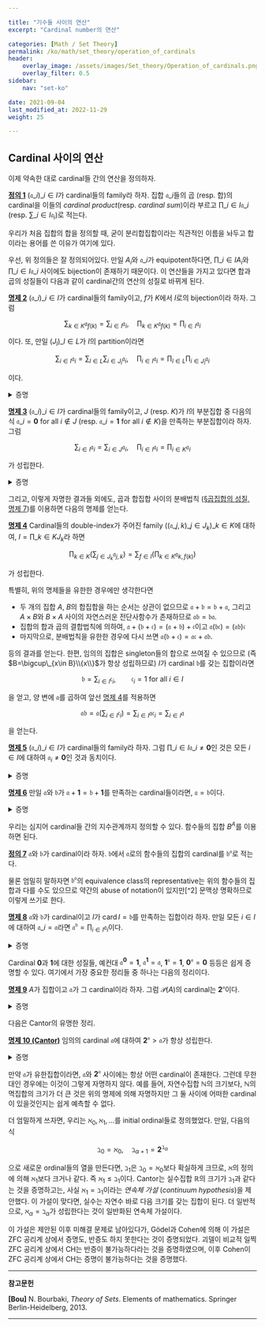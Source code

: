 ```yaml
---

title: "기수들 사이의 연산"
excerpt: "Cardinal number의 연산"

categories: [Math / Set Theory]
permalink: /ko/math/set_theory/operation_of_cardinals
header:
    overlay_image: /assets/images/Set_theory/Operation_of_cardinals.png
    overlay_filter: 0.5
sidebar: 
    nav: "set-ko"

date: 2021-09-04
last_modified_at: 2022-11-29
weight: 25

---
```


## Cardinal 사이의 연산

이제 약속한 대로 cardinal들 간의 연산을 정의하자.

<div class="definition" markdown="1">

<ins id="df1">**정의 1**</ins> $(\mathfrak{a}\_i)\_{i\in I}$가 cardinal들의 family라 하자. 집합 $\mathfrak{a}\_i$들의 곱 (resp. 합)의 cardinal을 이들의 *cardinal product*(resp. *cardinal sum*)이라 부르고 $\prod\_{i\in I}\mathfrak{a}\_i$ (resp. $\sum\_{i\in I}\mathfrak{a}_i$)로 적는다.

</div>

우리가 처음 집합의 합을 정의할 때, 굳이 분리합집합이라는 직관적인 이름을 놔두고 합이라는 용어를 쓴 이유가 여기에 있다.

우선, 위 정의들은 잘 정의되어있다. 만일 $A_i$와 $\mathfrak{a}\_i$가 equipotent하다면, $\prod\_{i\in I} A_i$와 $\prod\_{i\in I}\mathfrak{a}\_i$ 사이에도 bijection이 존재하기 때문이다. 이 연산들을 가지고 있다면 합과 곱의 성질들이 다음과 같이 cardinal간의 연산의 성질로 바뀌게 된다.

<div class="proposition" markdown="1">

<ins id="pp2">**명제 2**</ins> $(\mathfrak{a}\_i)\_{i\in I}$가 cardinal들의 family이고, $f$가 $K$에서 $I$로의 bijection이라 하자. 그럼 

$$\sum_{k\in K}\mathfrak{a}_{f(k)}=\sum_{i\in I}\mathfrak{a}_i,\quad \prod_{k\in K}\mathfrak{a}_{f(k)}=\prod_{i\in I}\mathfrak{a}_i$$ 

이다. 또, 만일 $(J_l)\_{l\in L}$가 $I$의 partition이라면 

$$\sum_{i\in I}\mathfrak{a}_{i}=\sum_{l\in L}\sum_{i\in J_l}\mathfrak{a}_i,\quad \prod_{i\in I}\mathfrak{a}_{i}=\prod_{l\in L}\prod_{i\in J_l}\mathfrak{a}_i$$

이다.

</div>
<details class="proof" markdown="1">
<summary>증명</summary>

[§집합의 합, 명제 7](/ko/math/set_theory/sum_of_sets#pp7)에 의하여 우리는 cardinal들의 합을 mutually disjoint family의 합집합으로 취급할 수 있다. 이제, 첫 번째 식들은 각각 [§합집합과 교집합, 명제 4](/ko/math/set_theory/union_and_intersection#pp4), [§집합의 곱, 명제 5](/ko/math/set_theory/product_of_sets#pp5)의 결과들이며, 두 번째 식들은 [§합집합과 교집합, 명제 5](/ko/math/set_theory/union_and_intersection#pp5)와 [§곱집합의 성질, 명제 3](/ko/math/set_theory/property_of_products#pp3)의 결과들이다.

</details>

<div class="proposition" markdown="1">

<ins id="pp3">**명제 3**</ins> $(\mathfrak{a}\_i)\_{i\in I}$가 cardinal들의 family이고, $J$ (resp. $K$)가 $I$의 부분집합 중 다음의 식 $\mathfrak{a}\_i=\mathbf{0}$ for all $i\not\in J$ (resp. $\mathfrak{a}\_i=\mathbf{1}$ for all $i\not\in K$)을 만족하는 부분집합이라 하자. 그럼 

$$\sum_{i\in I}\mathfrak{a}_i=\sum_{i\in J}\mathfrak{a}_i,\quad \prod_{i\in I}\mathfrak{a}_i=\prod_{i\in K}\mathfrak{a}_i$$

가 성립한다.

</div>
<details class="proof" markdown="1">
<summary>증명</summary>

공집합과 합집합을 하는 것과, 원소 하나짜리 집합과 곱을 하는 것은 cadrinal에 영향을 미치지 않는다. ($x\mapsto (x,i)$가 $A$에서 $A\times\{i\}$로의 bijection을 정의한다)

</details>

그리고, 이렇게 자명한 결과들 외에도, 곱과 합집합 사이의 분배법칙 ([§곱집합의 성질, 명제 7](/ko/math/set_theory/property_of_products#pp7))를 이용하면 다음의 명제를 얻는다. 

<div class="proposition" markdown="1">

<ins id="pp4">**명제 4**</ins> Cardinal들의 double-index가 주어진 family $((\mathfrak{a}\_{j,k})\_{j\in J_k})\_{k\in K}$에 대하여, $I=\prod\_{k\in K}J_k$라 하면 

$$\prod_{k\in K}\left(\sum_{j\in J_k}\mathfrak{a}_{j,k}\right)=\sum_{f\in I}\left(\prod_{k\in K}\mathfrak{a}_{k, f(k)}\right)$$

가 성립한다.
</div>

특별히, 위의 명제들을 유한한 경우에만 생각한다면 

- 두 개의 집합 $A$, $B$의 합집합을 하는 순서는 상관이 없으므로 $\mathfrak{a}+\mathfrak{b}=\mathfrak{b}+\mathfrak{a}$, 그리고 $A\times B$와 $B\times A$ 사이의 자연스러운 전단사함수가 존재하므로 $\mathfrak{a}\mathfrak{b}=\mathfrak{b}\mathfrak{a}$.
- 집합의 합과 곱의 결합법칙에 의하여, $\mathfrak{a}+(\mathfrak{b}+\mathfrak{c})=(\mathfrak{a}+\mathfrak{b})+\mathfrak{c}$이고 $\mathfrak{a}(\mathfrak{b}\mathfrak{c})=(\mathfrak{a}\mathfrak{b})\mathfrak{c}$
- 마지막으로, 분배법칙을 유한한 경우에 다시 쓰면 $\mathfrak{a}(\mathfrak{b}+\mathfrak{c})=\mathfrak{a}\mathfrak{c}+\mathfrak{a}\mathfrak{b}$.

등의 결과를 얻는다. 한편, 임의의 집합은 singleton들의 합으로 쓰여질 수 있으므로 (즉 $B=\bigcup\_{x\in B}\\{x\\}$가 항상 성립하므로) $I$가 cardinal $\mathfrak{b}$를 갖는 집합이라면

$$\mathfrak{b}=\sum_{i\in I} \mathfrak{c}_i,\qquad \mathfrak{c}_i=1\text{ for all $i\in I$}$$

을 얻고, 양 변에 $\mathfrak{a}$를 곱하여 앞선 [명제 4](#pp4)를 적용하면

$$\mathfrak{a}\mathfrak{b}=\mathfrak{a}\left(\sum_{i\in I}\mathfrak{c}_i\right)=\sum_{i\in I}\mathfrak{a}\mathfrak{c}_i=\sum_{i\in I}\mathfrak{a}$$

을 얻는다. 

<div class="proposition" markdown="1">

<ins id="pp5">**명제 5**</ins> $(\mathfrak{a}\_i)\_{i\in I}$가 cardinal들의 family라 하자. 그럼 $\prod\_{i\in I}\mathfrak{a}\_i\neq \mathbf{0}$인 것은 모든 $i\in I$에 대하여 $\mathfrak{a}_i\neq \mathbf{0}$인 것과 동치이다.

</div>
<details class="proof" markdown="1">
<summary>증명</summary>

[§순서쌍, 명제 10](/ko/math/set_theory/ordered_pair#pp10)의 임의의 product로의 확장. 증명도 동일하게 하면 된다.

</details>

<div class="proposition" markdown="1">

<ins id="pp6">**명제 6**</ins> 만일 $\mathfrak{a}$와 $\mathfrak{b}$가 $\mathfrak{a}+\mathbf{1}=\mathfrak{b}+\mathbf{1}$를 만족하는 cardinal들이라면, $\mathfrak{a}=\mathfrak{b}$이다.

</div>
<details class="proof" markdown="1">
<summary>증명</summary>

$X$가 cardinal $\mathfrak{a}+\mathbf{1}=\mathfrak{b}+\mathbf{1}$짜리 집합이라 하자. 그럼 집합 $X$의 cardinal $\mathfrak{a}$와 $\mathfrak{b}$짜리 부분집합이 존재하여, $X\setminus A$와 $X\setminus B$가 singleton이다. $X\setminus A=\{a\}$, $X\setminus B=\{b\}$라 하고, $A$에서 $B$로의 bijection을 

$$f(x)=\begin{cases}a&\text{if }x=b\\ x&\text{otherwise}\end{cases}$$ 

로 정의하면 된다.

</details>

우리는 심지어 cardinal들 간의 지수관계까지 정의할 수 있다. 함수들의 집합 $B^A$를 이용하면 된다.

<div class="definition" markdown="1">

<ins id="df7">**정의 7**</ins> $\mathfrak{a}$와 $\mathfrak{b}$가 cardinal이라 하자. $\mathfrak{b}$에서 $\mathfrak{a}$로의 함수들의 집합의 cardinal를 $\mathfrak{b}^\mathfrak{a}$로 적는다.

</div>

물론 엄밀히 말하자면 $\mathfrak{b}^\mathfrak{a}$의 equivalence class의 representative는 위의 함수들의 집합과 다를 수도 있으므로 약간의 abuse of notation이 있지만[^2] 문맥상 명확하므로 이렇게 쓰기로 한다.

<div class="proposition" markdown="1">

<ins id="pp8">**명제 8**</ins> $\mathfrak{a}$와 $\mathfrak{b}$가 cardinal이고 $I$가 $\operatorname{card} I=\mathfrak{b}$를 만족하는 집합이라 하자. 만일 모든 $i\in I$에 대하여 $\mathfrak{a}\_i=\mathfrak{a}$라면 $\mathfrak{a}^\mathfrak{b}=\prod_{i\in I}\mathfrak{a}_i$이다.

</div>
<details class="proof" markdown="1">
<summary>증명</summary>

$B^A$와 $\operatorname{Fun}(A,B)$ 간의 bijection이 존재하므로 자명하다.

</details>

Cardinal $\mathbf{0}$과 $\mathbf{1}$에 대한 성질들, 예컨대 $\mathfrak{a}^\mathbf{0}=\mathbf{1}$, $\mathfrak{a}^\mathbf{1}=\mathfrak{a}$, $\mathbf{1}^\mathfrak{a}=\mathbf{1}$, $\mathbf{0}^\mathfrak{a}=\mathbf{0}$ 등등은 쉽게 증명할 수 있다. 여기에서 가장 중요한 정리들 중 하나는 다음의 정리이다.

<div class="proposition" markdown="1">

<ins id="pp9">**명제 9**</ins> $A$가 집합이고 $\mathfrak{a}$가 그 cardinal이라 하자. 그럼 $\mathcal{P}(A)$의 cardinal는 $\mathbf{2}^\mathfrak{a}$이다.

</div>
<details class="proof" markdown="1">
<summary>증명</summary>

$\mathbf{2}=\\{\alpha, \beta\\}$가 cardinal이라 하자. 임의의 $X\in\mathcal{P}(A)$에 대하여, 만약 $x\in X$라면 $x\mapsto\alpha$이고, 그렇지 않을 때에는 $x\mapsto\beta$인 함수 $f_X:A\rightarrow \mathbf{2}$가 존재한다. 반대로 임의의 함수 $f:A\rightarrow \mathbf{2}$에 대하여, $f^{-1}(\alpha)$가 $\mathcal{P}(A)$의 원소를 하나 지정한다.

</details>

다음은 Cantor의 유명한 정리. 

<div class="proposition" markdown="1">

<ins id="pp10">**명제 10 (Cantor)**</ins> 임의의 cardinal $\mathfrak{a}$에 대하여 $\mathbf{2}^\mathfrak{a}>\mathfrak{a}$가 항상 성립한다.

</div>
<details class="proof" markdown="1">
<summary>증명</summary>

$x\mapsto \\{x\\}$가 $\mathfrak{a}$에서 멱집합으로의 단사함수이이므로, $\mathfrak{a}\leq \mathbf{2}^\mathfrak{a}$임은 자명하다. 따라서 $\mathfrak{a}\neq\mathbf{2}^\mathfrak{a}$임만 보이자. 즉, 임의의 함수 $f:\mathfrak{a}\rightarrow\mathcal{P}(\mathfrak{a})$에 대하여, $\mathfrak{a}$의 상 밖에 항상 어떤 원소가 존재한다는 걸 보이면 된다.

$X$가 $x\not\in f(x)$를 만족하는 모든 $x\in\mathfrak{a}$들의 집합이라 하자. 만일 $x\in X$라면, $x\not\in f(x)$이고 따라서 $f(x)\neq X$이며, 반대로 $x\not\in X$라면 $x\in f(x)$이므로 다시 $f(x)\neq X$이다. 따라서 $X\not\in f(\mathfrak{a})$이므로 증명이 완료되었다. 

</details>

만약 $\mathfrak{a}$가 유한집합이라면, $\mathfrak{a}$와 $\mathbf{2}^\mathfrak{a}$ 사이에는 항상 어떤 cardinal이 존재한다. 그런데 무한대인 경우에는 이것이 그렇게 자명하지 않다. 예를 들어, 자연수집합 $\mathbb{N}$의 크기보다, $\mathbb{N}$의 멱집합의 크기가 더 큰 것은 위의 명제에 의해 자명하지만 그 둘 사이에 어떠한 cardinal이 있을것인지는 쉽게 예측할 수 없다.

더 엄밀하게 쓰자면, 우리는 $\aleph_0,\aleph_1,\ldots$를 initial ordinal들로 정의했었다. 만일, 다음의 식

$$\beth_0=\aleph_0,\quad \beth_{\alpha+1}=\mathbf{2}^{\beth_\alpha}$$

으로 새로운 ordinal들의 열을 만든다면, $\beth_1$은 $\beth_0=\aleph_0$보다 확실하게 크므로, $\aleph$의 정의에 의해 $\aleph_1$보다 크거나 같다. 즉 $\aleph_1\leq \beth_1$이다. Cantor는 실수집합 $\mathbb{R}$의 크기가 $\beth_1$과 같다는 것을 증명하고는, 사실 $\aleph_1=\beth_1$이라는 *연속체 가설* (*continuum hypothesis*)을 제안했다. 이 가설이 맞다면, 실수는 자연수 바로 다음 크기를 갖는 집합이 된다. 더 일반적으로, $\aleph_\alpha=\beth_\alpha$가 성립한다는 것이 일반화된 연속체 가설이다. 

이 가설은 제안된 이후 미해결 문제로 남아있다가, Gödel과 Cohen에 의해 이 가설은 ZFC 공리계 상에서 증명도, 반증도 하지 못한다는 것이 증명되었다. 괴델이 비교적 일찍 ZFC 공리계 상에서 CH는 반증이 불가능하다라는 것을 증명하였으며, 이후 Cohen이 ZFC 공리계 상에서 CH는 증명이 불가능하다는 것을 증명했다.   


---

**참고문헌** 

**[Bou]** N. Bourbaki, <i>Theory of Sets</i>. Elements of mathematics. Springer Berlin-Heidelberg, 2013.

---